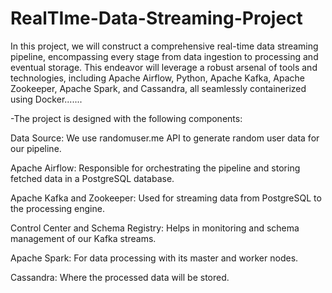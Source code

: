 # RealTIme-Data-Streaming-Project
In this project, we will construct a comprehensive real-time data streaming pipeline, encompassing every stage from data ingestion to processing and eventual storage. This endeavor will leverage a robust arsenal of tools and technologies, including Apache Airflow, Python, Apache Kafka, Apache Zookeeper, Apache Spark, and Cassandra, all seamlessly containerized using Docker.......



-The project is designed with the following components:

Data Source: We use randomuser.me API to generate random user data for our pipeline.

Apache Airflow: Responsible for orchestrating the pipeline and storing fetched data in a PostgreSQL database.

Apache Kafka and Zookeeper: Used for streaming data from PostgreSQL to the processing engine.

Control Center and Schema Registry: Helps in monitoring and schema management of our Kafka streams.

Apache Spark: For data processing with its master and worker nodes.

Cassandra: Where the processed data will be stored.
